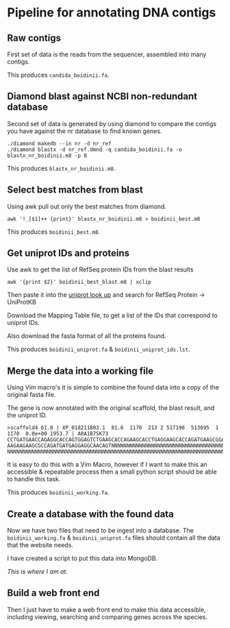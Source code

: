 # Pipeline for annotating DNA contigs

## Raw contigs
First set of data is the reads from the sequencer, assembled into many contigs.

This produces `candida_boidinii.fa`.

## Diamond blast against NCBI non-redundant database
Second set of data is generated by using diamond to compare the contigs you have against the nr database to find known genes.

```
./diamond makedb --in nr -d nr_ref
./diamond blastx -d nr_ref.dmnd -q candida_boidinii.fa -o blastx_nr_boidinii.m8 -p 8
```

This produces `blastx_nr_boidinii.m8`.

## Select best matches from blast
Using awk pull out only the best matches from diamond.

```
awk '!_[$1]++ {print}' blastx_nr_boidinii.m8 > boidinii_best.m8
```
This produces `boidinii_best.m8`.

##  Get uniprot IDs and proteins
Use awk to get the list of RefSeq protein IDs from the blast results

```
awk '{print $2}' boidinii_best_blast.m8 | xclip
```

Then paste it into the [uniprot look up](http://www.uniprot.org/uploadlists/) and search for RefSeq Protein -> UniProtKB 

Download the Mapping Table file, to get a list of the IDs that correspond to uniprot IDs.

Also download the fasta format of all the proteins found.

This produces `boidinii_uniprot.fa` & `boidinii_uniprot_ids.lst`.

## Merge the data into a working file
Using Vim macro's it is simple to combine the found data into a copy of the original fasta file.

The gene is now annotated with the original scaffold, the blast result, and the uniprot ID.

```
>scaffold4 61.0 | XP_018211803.1  81.6  1170  213 2 517198  513695  1 1170  0.0e+00 1953.7 | A0A1B7SK73
CCTGATGAACCAGAGGCACCAGTGGAGTCTGAAGCACCAGAAGCACCTGAGGAAGCACCAGATGAAGCGGAGGCACCAGTGGAAGAAGAAGCACCAGTGG
AAGAAGAAGCGCCAGATGATGAGGAGGCAACAGTNNNNNNNNNNNNNNNNNNNNNNNNNNNNNNNNNNNNNNNNNNNNNNNNNNNNNNNNNNNNNNNNNN
NNNNNNNNNNNNNNNNNNNNNNNNNNNNNNNNNNNNNNNNNNNNNNNNNNNNNNNNNNNNNNNNNNNNNNNNNNNNNNNNNNNNNNNNNNNNNNNNNNNN
```

It is easy to do this with a Vim Macro, however if I want to make this an accessible & repeatable process then a small python script should be able to handle this task.

This produces `boidinii_working.fa`.

## Create a database with the found data
Now we have two files that need to be ingest into a database. The `boidinii_working.fa` & `boidinii_uniprot.fa` files should contain all the data that the website needs. 

I have created a script to put this data into MongoDB. 

*This is where I am at.*

## Build a web front end
Then I just have to make a web front end to make this data accessible, including viewing, searching and comparing genes across the species.
